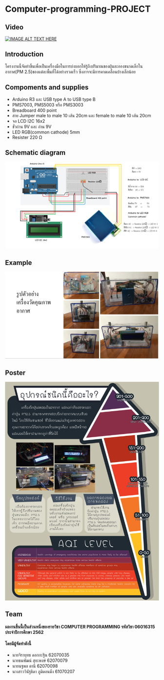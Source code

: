 # Computer-programming-PROJECT

## Video ##
[![IMAGE ALT TEXT HERE](https://img.youtube.com/vi/Y4He-0F_8lA/0.jpg)](https://www.youtube.com/watch?v=Y4He-0F_8lA)

## Introduction ##
  โครงงานนี้จัดทำขึ้นเพื่อเป็นเครื่องมือในการบ่งบอกให้รู้ถึงปริมาณของฝุ่นละอองขนาดเล็กในอากาศ(PM 2.5)ของแต่ละพื้นที่ได้อย่างรวดเร็ว ซึ่งอาจจะมีการคาดเคลื่อนบ้างเล็กน้อย
  
## Compoments and supplies ##
  * Arduino R3 และ USB type A to USB type B
  * PMS7003, PMS5003 หรือ PMS3003
  * Breadboard 400 point
  * สาย Jumper male to male 10 เส้น 20cm และ female to male 10 เส้น 20cm  
  * จอ LCD I2C 16x2
  * ขั่วถ่าน 9V และ ถ่าน 9V
  * LED RGB(common cathode) 5mm
  * Resister 220 Ω
## Schematic diagram ##
![Image description](https://github.com/Tuangtnp/Computer-programming-PROJECT/blob/master/hardware/howtoconnect.png?raw=true)

## Example ##
![Image description](https://github.com/Tuangtnp/Computer-programming-PROJECT/blob/master/images/PM2.5detector_example.png?raw=true)

## Poster ##
![Image description](https://github.com/Tuangtnp/Computer-programming-PROJECT/blob/master/poster/poster-1.jpg?raw=true)

## Team ##
#### ผลงานชิ้นนี้เป็นส่วนหนึ่งของรายวิชา COMPUTER PROGRAMMING รหัสวิชา 06016315 ประจำปีการศึกษา 2562 ####
#### โดยมีผู้จัดทำดังนี้ ####
  * นายจิรายุทธ ดอกกะฐิน 62070035
  * นายธนพัฒน์ สุยะพงษ์ 62070079
  * นายนฐพล ตานี 62070098
  * นางสาววินัฐธิดา ภูมิดอนมิ่ง 61070207
